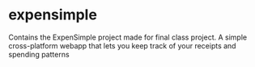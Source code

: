 expensimple
===========

Contains the ExpenSimple project made for final class project. A simple cross-platform webapp that lets you keep track of your receipts and spending patterns
